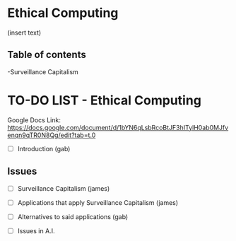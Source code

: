 # Ethical Computing
(insert text)

## Table of contents

-Surveillance Capitalism

# TO-DO LIST - Ethical Computing
Google Docs Link: https://docs.google.com/document/d/1bYN6qLsbRcoBtJF3hITylH0ab0MJfvenqn9qTR0N8Qg/edit?tab=t.0
- [ ] Introduction (gab) <br/>
## Issues
- [ ] Surveillance Capitalism (james)
- [ ] Applications that apply Surveillance Capitalism (james)
- [ ] Alternatives to said applications (gab)

- [ ] Issues in A.I.
